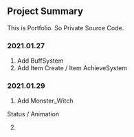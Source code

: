 ## Project Summary
This is Portfolio. So Private Source Code.

### 2021.01.27
1. Add BuffSystem
2. Add Item Create / Item AchieveSystem

### 2021.01.29
1. Add Monster_Witch
  
  Status / Animation
  
2.
